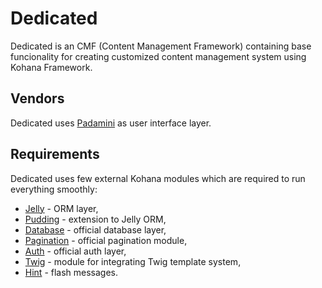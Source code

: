 # Dedicated

Dedicated is an CMF (Content Management Framework) containing base funcionality for creating customized content management system using Kohana Framework.

## Vendors

Dedicated uses [Padamini](http://github.com/lamberski/padamini/) as user interface layer.

## Requirements

Dedicated uses few external Kohana modules which are required to run everything smoothly:

* [Jelly](http://github.com/creatoro/jelly) - ORM layer,
* [Pudding](http://github.com/lamberski/pudding) - extension to Jelly ORM,
* [Database](http://github.com/kohana/database) - official database layer,
* [Pagination](http://github.com/kohana/pagination) - official pagination module,
* [Auth](http://github.com/kohana/auth) - official auth layer,
* [Twig](http://github.com/icyleaf/twig) - module for integrating Twig template system,
* [Hint](http://github.com/goyote/hint) - flash messages.